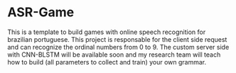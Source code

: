 # ASR-Game
This is a template to build games with online speech recognition for brazilian portuguese. This project is responsable for the client side request and can recognize the ordinal numbers from 0 to 9. The custom server side with CNN-BLSTM will be available soon and my research team will teach how to build (all parameters to collect and train) your own grammar. 
